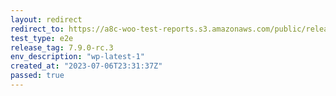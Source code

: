 ```yaml
---
layout: redirect
redirect_to: https://a8c-woo-test-reports.s3.amazonaws.com/public/release/7.9.0-rc.3/wp-latest-1/e2e/index.html
test_type: e2e
release_tag: 7.9.0-rc.3
env_description: "wp-latest-1"
created_at: "2023-07-06T23:31:37Z"
passed: true
---
```

